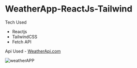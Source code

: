 <h1>WeatherApp-ReactJs-Tailwind</h1>

Tech Used
<ul>
  <li>Reactjs</li>
  <li>TailwindCSS</li>
  <li>Fetch API</li>
</ul>

Api Used - <a href="https://www.weatherapi.com/">WeatherApi.com</a>


![weatherAPP](https://user-images.githubusercontent.com/29317939/208714458-246c6e37-7634-4c89-ac74-0f39caaf9d8e.jpg)
